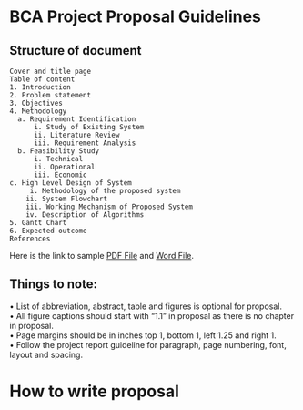 # BCA Project Proposal Guidelines

## Structure of document
```
Cover and title page
Table of content
1. Introduction
2. Problem statement
3. Objectives
4. Methodology
  a. Requirement Identification
      i. Study of Existing System
      ii. Literature Review
      iii. Requirement Analysis
  b. Feasibility Study
      i. Technical
      ii. Operational
      iii. Economic
c. High Level Design of System
     i. Methodology of the proposed system
    ii. System Flowchart
    iii. Working Mechanism of Proposed System
    iv. Description of Algorithms
5. Gantt Chart
6. Expected outcome
References
```
Here is the link to sample [PDF File](https://github.com/bixash/project-proposal-sample/blob/main/trading-system-proposal.pdf) and [Word File](https://github.com/bixash/project-proposal-sample/blob/main/trading-system-proposal.docx).

## Things to note:
•	List of abbreviation, abstract, table and figures is optional for proposal.     
•	All figure captions should start with “1.1” in proposal as there is no chapter in proposal.   
•	Page margins should be in inches top 1, bottom 1, left 1.25 and right 1.      
•	Follow the project report guideline for paragraph, page numbering, font, layout and spacing.  

# How to write proposal





